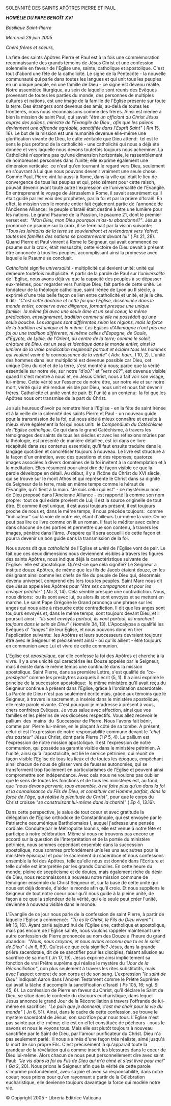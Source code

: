 SOLENNITÉ DES SAINTS APÔTRES PIERRE ET PAUL

***HOMÉLIE DU PAPE BENOÎT XVI***

*Basilique Saint-Pierre*

*Mercredi 29 juin 2005*

*Chers frères et soeurs,*

La fête des saints Apôtres Pierre et Paul est à la fois une commémoration reconnaissante des grands témoins de Jésus Christ et une confession solennelle en faveur de l'Eglise une, sainte, catholique et apostolique. C'est tout d'abord une fête de la catholicité. Le signe de la Pentecôte - la nouvelle communauté qui parle dans toutes les langues et qui unit tous les peuples en un unique peuple, en une famille de Dieu - ce signe est devenu réalité. Notre assemblée liturgique, au sein de laquelle sont réunis des Evêques provenant de toutes les parties du monde, des personnes de multiples cultures et nations, est une image de la famille de l'Eglise présente sur toute la terre. Des étrangers sont devenus des amis; au-delà de toutes les frontières, nous nous reconnaissons comme des frères. Ainsi est menée à bien la mission de saint Paul, qui savait *"être un officiant du Christ Jésus auprès des païens, ministre de l'Evangile de Dieu , afin que les païens deviennent une offrande agréable, sanctifiée dans l'Esprit Saint"* ( *Rm* 15, 16). Le but de la mission est une humanité devenue elle-même une glorification vivante de Dieu, le culte véritable que Dieu attend:  tel est le sens le plus profond de la catholicité - une catholicité qui nous a déjà été donnée et vers laquelle nous devons toutefois toujours nous acheminer. La Catholicité n'exprime pas qu'une dimension horizontale, le rassemblement de nombreuses personnes dans l'unité; elle exprime également une dimension verticale:  ce n'est qu'en tournant le regard vers Dieu, seulement en s'ouvrant à Lui que nous pouvons devenir vraiment une seule chose. Comme Paul, Pierre vint lui aussi à Rome, dans la ville qui était le lieu de convergence de tous les peuples et qui, précisément pour cette raison, pouvait devenir avant toute autre l'expression de l'universalité de l'Evangile. En entreprenant le voyage de Jérusalem à Rome, il savait assurément qu'il était guidé par les voix des prophètes, par la foi et par la prière d'Israël. En effet, la mission vers le monde entier fait également partie de l'annonce de l'Ancienne Alliance:  le peuple d'Israël était destiné à être une lumière pour les nations. Le grand Psaume de la Passion, le psaume 21, dont le premier verset est:  *"Mon Dieu, mon Dieu pourquoi m'as-tu abandonné?"*. Jésus a prononcé ce psaume sur la croix, il se terminait par la vision suivante:  *"Tous les lointains de la terre se souviendront et reviendront vers Yahvé; toutes les familles des nations se prosterneront devant lui"* ( *Ps* 21, 28). Quand Pierre et Paul vinrent à Rome le Seigneur, qui avait commencé ce psaume sur la croix, était ressuscité; cette victoire de Dieu devait à présent être annoncée à tous les peuples, accomplissant ainsi la promesse avec laquelle le Psaume se concluait.

*Catholicité* signifie *universalité* *-* multiplicité qui devient unité; unité qui demeure toutefois multiplicité. A partir de la parole de Paul sur *l'universalité* de l'Eglise, nous avons déjà vu que la capacité des peuples à se dépasser eux-mêmes, pour regarder vers l'unique Dieu, fait partie de cette unité. Le fondateur de la théologie catholique, saint Irénée de Lyon au II siècle, a exprimé d'une très belle façon ce lien entre catholicité et unité, et je le cite. Il dit:  *"C'est cette doctrine et cette foi que l'Eglise, disséminée dans le monde entier, conserve avec diligence, formant presque une unique famille:  la même foi avec une seule âme et un seul coeur, la même prédication, enseignement, tradition comme si elle ne possédait qu'une seule bouche. Les langues sont différentes selon les régions, mais la force de la tradition est unique et la même. Les Eglises d'Allemagne n'ont pas une foi ou une tradition différente, ni même celles d'Espagne, de Gaule, d'Egypte, de Lybie, de l'Orient, du centre de la terre; comme le soleil, créature de Dieu, est un seul et identique dans le monde entier, ainsi la lumière de la vraie prédication resplendit partout et éclaire tous les hommes qui veulent venir à la connaissance de la vérité"* ( *Adv. haer.*, I 10, 2). L'unité des hommes dans leur multiplicité est devenue possible car Dieu, cet unique Dieu du ciel et de la terre, s'est montré à nous; parce que la vérité essentielle sur notre vie, sur notre *"d'où?"* et *"vers où?"*, est devenue visible quand Il s'est montré à nous et, en Jésus Christ, nous a fait voir son visage, lui-même. Cette vérité sur l'essence de notre être, sur notre vie et sur notre mort, vérité qui a été rendue visible par Dieu, nous unit et nous fait devenir frères. Catholicité et unité vont de pair. Et l'unité a un contenu:  la foi que les Apôtres nous ont transmise de la part du Christ.

Je suis heureux d'avoir pu remettre hier à l'Eglise - en la fête de saint Irénée et à la veille de la solennité des saints Pierre et Paul - un nouveau guide pour la transmission de la foi, qui nous aide à mieux connaître et ensuite à mieux vivre également la foi qui nous unit:  le *Compendium du Catéchisme de l'Eglise catholique*. Ce qui dans le grand Catéchisme, à travers les témoignages des saints de tous les siècles et avec les réflexions mûries par la théologie, est présenté de manière détaillée, est ici dans ce livre récapitulé dans ses contenus essentiels, qu'il faut ensuite traduire dans le langage quotidien et concrétiser toujours à nouveau. Le livre est structuré à la façon d'un entretien, avec des questions et des réponses; quatorze images associées à divers domaines de la foi invitent à la contemplation et à la méditation. Elles résument pour ainsi dire de façon visible ce que la parole développe en détail. Au début, il y a l'icône du Christ du XVI siècle, qui se trouve sur le mont Athos et qui représente le Christ dans sa dignité de Seigneur de la terre, mais en même temps comme le héraut de l'Evangile, qu'il tient à la main. "Je suis celui qui est" - ce mystérieux nom de Dieu proposé dans l'Ancienne Alliance - est rapporté là comme son nom propre:  tout ce qui existe provient de Lui; il est la source originelle de tout être. Et comme il est unique, il est aussi toujours présent, il est toujours proche de nous et, dans le même temps, il nous précède toujours:  comme "indicateur" sur la voie de notre vie, étant d'ailleurs Lui-même la voie. On ne peut pas lire ce livre comme on lit un roman. Il faut le méditer avec calme dans chacune de ses parties et permettre que son contenu, à travers les images, pénètre dans l'âme. J'espère qu'il sera accueilli de cette façon et pourra devenir un bon guide dans la transmission de la foi.

Nous avons dit que *catholicité* de l'Eglise et *unité* de l'Eglise vont de pair. Le fait que ces deux dimensions nous deviennent visibles à travers les figures des saints Apôtres, nous indique déjà la caractéristique suivante de l'Eglise:  elle est apostolique. Qu'est-ce que cela signifie? Le Seigneur a institué douze Apôtres, de même que les fils de Jacob étaient douze, en les désignant ainsi comme les chefs de file du peuple de Dieu qui, désormais devenu universel, comprend dès lors tous les peuples. Saint Marc nous dit que Jésus appela les Apôtres pour *"être ses compagnons et pour les envoyer prêcher"* ( *Mc* 3, 14). Cela semble presque une contradiction. Nous, nous dirions:  ou ils sont avec lui, ou alors ils sont envoyés et se mettent en marche. Le saint Pape Grégoire le Grand prononça une phrase sur les anges qui nous aide à résoudre cette contradiction. Il dit que les anges sont toujours envoyés et, dans le même temps, sont toujours devant Dieu, et il poursuit ainsi :  *"Ils sont envoyés partout, ils vont partout, ils marchent toujours dans le sein de Dieu"* ( *Homélie* 34, 13). L'Apocalypse a qualifié les Evêques d' *"anges"* de leur Eglise, et nous pouvons donc en tirer l'application suivante:  les Apôtres et leurs successeurs devraient toujours être avec le Seigneur et précisément ainsi - où qu'ils aillent - être toujours en communion avec Lui et vivre de cette communion.

L'Eglise est *apostolique*, car elle confesse la foi des Apôtres et cherche à la vivre. Il y a une unicité qui caractérise les Douze appelés par le Seigneur, mais il existe dans le même temps une continuité dans la mission apostolique. Saint Pierre, dans sa première Lettre, s'est qualifié de *"co-presbytre"* comme les presbytres auxquels il écrit (5, 1). Il a ainsi exprimé le principe de la succession apostolique:  le même ministère qu'il avait reçu du Seigneur continue à présent dans l'Eglise, grâce à l'ordination sacerdotale. La Parole de Dieu n'est pas seulement écrite mais, grâce aux témoins que le Seigneur, à travers le sacrement, a insérés dans le ministère apostolique, elle reste parole vivante. C'est pourquoi je m'adresse à présent à vous, chers confrères Evêques. Je vous salue avec affection, ainsi que vos familles et les pèlerins de vos diocèses respectifs. Vous allez recevoir le pallium  des  mains  du  Successeur de Pierre. Nous l'avons fait bénir, comme par  Pierre lui-même, en le plaçant à côté de sa tombe. A présent, celui-ci est l'expression de notre responsabilité commune devant le *"chef des pasteur"* Jésus Christ, dont parle Pierre (1 *P* 5, 4). Le pallium est l'expression de notre mission apostolique. Il est l'expression de notre communion, qui possède sa garantie visible dans le ministère pétrinien. A l'unité, ainsi qu'à l'apostolicité, est lié le service pétrinien, qui réunit de façon visible l'Eglise de tous les lieux et de toutes les époques, empêchant ainsi chacun de nous de glisser vers de fausses autonomies, qui se transforment trop facilement en particularismes de l'Eglise et peuvent ainsi compromettre son indépendance. Avec cela nous ne voulons pas oublier que le sens de toutes les fonctions et de tous les ministères est, au fond, que *"nous devons parvenir, tous ensemble, à ne faire plus qu'un dans la foi et la connaissance du Fils de Dieu, et constituer cet Homme parfait, dans la force de l'âge, qui réalise la plénitude du Christ"*, pour que le corps du Christ croisse *"se construisant lui-même dans la charité"* ( *Ep* 4, 13.16).

Dans cette perspective, je salue de tout coeur et avec gratitude la délégation de l'Eglise orthodoxe de Constantinople, qui est envoyée par le Patriarche oecuménique Bartholomaios I, auquel j'adresse une pensée cordiale. Conduite par le Métropolite Ioannis, elle est venue à notre fête et participe à notre célébration. Même si nous ne trouvons pas encore un accord sur la question de l'interprétation et de la portée du ministère pétrinien, nous sommes cependant ensemble dans la succession apostolique, nous sommes profondément unis les uns aux autres pour le ministère épiscopal et pour le sacrement du sacerdoce et nous confessons ensemble la foi des Apôtres, telle qu'elle nous est donnée dans l'Ecriture et telle qu'elle est interprétée par les grands Conciles. En cette heure du monde, pleine de scepticisme et de doutes, mais également riche du désir de Dieu, nous reconnaissons à nouveau notre mission commune de témoigner ensemble du Christ Seigneur et, sur la base de cette unité qui nous est déjà donnée, d'aider le monde afin qu'il croie. Et nous supplions le Seigneur de tout notre coeur pour qu'il nous guide à la pleine unité, de façon à ce que la splendeur de la vérité, qui elle seule peut créer l'unité, devienne à nouveau visible dans le monde.

L'Evangile de ce jour nous parle de la confession de saint Pierre, à partir de laquelle l'Eglise a commencé:  *"Tu es le Christ, le Fils du Dieu vivant"* ( *Mt* 16, 16). Ayant parlé aujourd'hui de l'Eglise une, catholique et apostolique, mais pas encore de l'Eglise sainte, nous voulons rappeler maintenant une autre confession de Pierre prononcée au nom des Douze à l'heure du grand abandon:  *"Nous, nous croyons, et nous avons reconnu que tu es le saint de Dieu"* ( *Jn* 6, 69). Qu'est-ce que cela signifie? Jésus, dans la grande prière sacerdotale, dit de se sanctifier pour les disciples, faisant allusion au sacrifice de sa mort ( *Jn* 17, 19). Jésus exprime ainsi implicitement sa fonction de vrai Prêtre suprême qui réalise le mystère du *"Jour de la Réconciliation"*, non plus seulement à travers les rites substitutifs, mais avec l'aspect concret de son corps et de son sang. L'expression *"le saint de Dieu"* indiquait Aaron dans l'Ancien Testament comme le Prêtre Suprême qui avait la tâche d'accomplir la sanctification d'Israël ( *Ps* 105, 16; vgl. Si 45, 6). La confession de Pierre en faveur du Christ, qu'il déclare le Saint de Dieu, se situe dans le contexte du discours eucharistique, dans lequel Jésus annonce le grand Jour de la Réconciliation à travers l'offrande de lui-même en sacrifice:  *"Le pain que je donnerai, c'est ma chair pour la vie du monde"* ( *Jn* 6, 51). Ainsi, dans le cadre de cette confession, se trouve le mystère sacerdotal de Jésus, son sacrifice pour nous tous. L'Eglise n'est pas sainte par elle-même; elle est en effet constituée de pécheurs - nous le savons et nous le voyons tous. Mais elle est plutôt toujours à nouveau sanctifiée par le Saint de Dieu, par l'amour purificateur du Christ. Dieu n'a pas seulement parlé:  il nous a aimés d'une façon très réaliste, aimé jusqu'à la mort de son propre Fils. C'est précisément là qu'apparaît toute la grandeur de la révélation qui a comme inscrit les blessures dans le coeur de Dieu lui-même. Alors chacun de nous peut personnellement dire avec saint Paul:  *"Je vis dans la foi au Fils de Dieu qui m'a aimé et s'est livré pour moi"* ( *Ga* 2, 20). Nous prions le Seigneur afin que la vérité de cette parole s'imprime profondément, avec sa joie et avec sa responsabilité, dans notre coeur; nous prions pour qu'en rayonnant à partir de la Célébration eucharistique, elle devienne toujours davantage la force qui modèle notre vie.

© Copyright 2005 - Libreria Editrice Vaticana